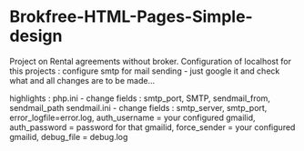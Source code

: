 # Brokfree-HTML-Pages-Simple-design
Project on Rental agreements without broker.
Configuration of localhost for this projects :
configure smtp for mail sending - just google it and check what and all changes are to be made...

highlights : 
php.ini - change fields : smtp_port, SMTP, sendmail_from, sendmail_path
sendmail.ini - change fields : smtp_server, smtp_port, error_logfile=error.log, auth_username = your configured gmailid, 
auth_password = password for that gmailid, force_sender = your configured gmailid, debug_file = debug.log
